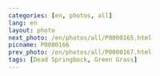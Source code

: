 ```yaml
---
categories: [en, photos, all]
lang: en
layout: photo
next_photo: /en/photos/all/P0000165.html
picname: P0000166
prev_photo: /en/photos/all/P0000167.html
tags: [Dead Springbock, Green Grass]
---
```

